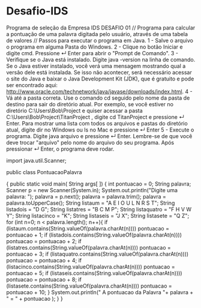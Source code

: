 # Desafio-IDS
Programa de seleção da Empresa IDS
DESAFIO 01
// Programa para calcular a pontuação de uma palavra digitada pelo usuário, através de uma tabela de valores //
Passos para executar o programa em Java.
 1 - Salve o arquivo o programa em alguma Pasta do Windows.
 2 - Clique no botão Iniciar e digite cmd. Pressione ↵ Enter para abrir o "Prompt de Comando".
 3 - Verifique se o Java está instalado. Digite java -version na linha de comando. Se o Java estiver instalado, você verá uma mensagem mostrando qual a versão dele          está instalada. Se isso não acontecer, será necessário acessar o site do Java e baixar o Java Development Kit (JDK), que é gratuito e pode ser encontrado aqui:        http://www.oracle.com/technetwork/java/javase/downloads/index.html.
 4 - Vá até a pasta correta. Use o comando cd seguido pelo nome da pasta de destino para sair do diretório atual.
     Por exemplo, se você estiver no diretório C:\Users\Bob\Project e quiser acessar a pasta C:\Users\Bob\Project\TitanProject , digite cd TitanProject e pressione ↵        Enter. Para mostrar uma lista com todos os arquivos e pastas do diretório atual, digite dir no Windows ou ls no Mac e pressione ↵ Enter
 5 - Execute o programa. Digite java arquivo e pressione ↵ Enter. Lembre-se de que você deve trocar "arquivo" pelo nome do arquivo do seu programa.
     Após pressionar ↵ Enter, o programa deve rodar.
 
 
import java.util.Scanner;

public class PontuacaoPalavra

{ public static void main( String args[ ])
	{
	int pontuacao = 0;
	String palavra;
	Scanner p = new Scanner(System.in);
	System.out.println("Digite uma palavra: ");
	palavra = p.next();
	palavra = palavra.trim();
	palavra = palavra.toUpperCase();
	String listaum = "A E I O U L N R S T";
	String listadois = "D G";
	String listatres = "B C M P";
	String listaquatro = "F H V W Y";
	String listacinco = "K";
	String listaseis = "J X";
	String listasete = "Q Z";
	for (int n=0; n < palavra.length(); n++){
		if (listaum.contains(String.valueOf(palavra.charAt(n))))
		pontuacao = pontuacao + 1;
		if (listadois.contains(String.valueOf(palavra.charAt(n))))
		pontuacao = pontuacao + 2;
		if (listatres.contains(String.valueOf(palavra.charAt(n))))
		pontuacao = pontuacao + 3;
		if (listaquatro.contains(String.valueOf(palavra.charAt(n))))
		pontuacao = pontuacao + 4;
		if (listacinco.contains(String.valueOf(palavra.charAt(n))))
		pontuacao = pontuacao + 5;
		if (listaseis.contains(String.valueOf(palavra.charAt(n))))
		pontuacao = pontuacao + 8;
		if (listasete.contains(String.valueOf(palavra.charAt(n))))
		pontuacao = pontuacao + 10;
 		}
System.out.println(" A pontuacao da Palavra "+ palavra + " = " + pontuacao );
	}
}
